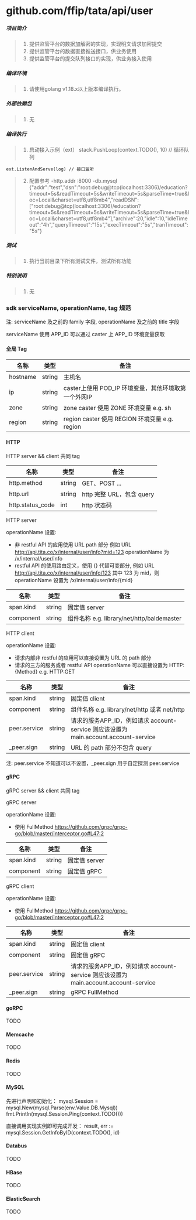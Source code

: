 # github.com/ffip/tata/api/user

##### 项目简介
> 1. 提供监管平台的数据加解密的实现，实现明文请求加密提交
> 2. 提供监管平台的数据直接推送接口，供业务使用
> 3. 提供监管平台的提交队列接口的实现，供业务接入使用

##### 编译环境
> 1. 请使用golang v1.18.x以上版本编译执行。

##### 外部依赖包
> 1. 无

##### 编译执行
> 1. 启动接入示例（ext）
	stack.PushLoop(context.TODO(), 10) // 循环队列

	ext.ListenAndServe(log) // 接口监听

> 2. 配置参考
    -http.addr :8000
    -db.mysql {"addr":"test","dsn":"root:debug@tcp(localhost:3306)/education?timeout=5s&readTimeout=5s&writeTimeout=5s&parseTime=true&loc=Local&charset=utf8,utf8mb4","readDSN":["root:debug@tcp(localhost:3306)/education?timeout=5s&readTimeout=5s&writeTimeout=5s&parseTime=true&loc=Local&charset=utf8,utf8mb4"],"archive":20,"idle":10,"idleTimeout":"4h","queryTimeout":"15s","execTimeout":"5s","tranTimeout":"5s"}

##### 测试
> 1. 执行当前目录下所有测试文件，测试所有功能

##### 特别说明
> 1. 无


### sdk serviceName, operationName, tag 规范

注: serviceName 及之前的 family 字段, operationName 及之前的 title 字段

serviceName 使用 APP_ID 可以通过 caster 上 APP_ID 环境变量获取

#### 全局 Tag

| 名称     | 类型   | 备注                                                 |
|----------|--------|------------------------------------------------------|
| hostname | string | 主机名                                               |
| ip       | string | caster上使用 POD_IP 环境变量，其他环境取第一个外网IP |
| zone     | string | zone caster 使用 ZONE 环境变量 e.g. sh               |
| region   | string | region caster 使用 REGION 环境变量 e.g. region       |

#### HTTP

HTTP server && client 共同 tag

| 名称             | 类型   | 备注                                       |
|------------------|--------|--------------------------------------------|
| http.method      | string | GET、POST ...                              |
| http.url         | string | http 完整 URL，包含 query                  |
| http.status_code | int    | http 状态码                                |

HTTP server 

operationName 设置:

- 非 restful API 的应用使用 URL path 部分 例如 URL http://api.tita.co/x/internal/user/info?mid=123 operationName 为 /x/internal/user/info
- restful API 的使用路由定义，使用 {} 代替可变部分, 例如 URL http://api.tita.co/x/internal/user/info/123 其中 123 为 mid，则 operationName 设置为 /x/internal/user/info/{mid}

| 名称      | 类型   | 备注                                       |
|-----------|--------|--------------------------------------------|
| span.kind | string | 固定值 server                              |
| component | string | 组件名称 e.g. library/net/http/baldemaster |

HTTP client

operationName 设置:

- 请求内部非 restful 的应用可以直接设置为 URL 的 path 部分
- 请求的三方的服务或者 restful API operationName 可以直接设置为 HTTP:{Method} e.g. HTTP:GET

| 名称         | 类型   | 备注                                                                                 |
|--------------|--------|--------------------------------------------------------------------------------------|
| span.kind    | string | 固定值 client                                                                        |
| component    | string | 组件名称 e.g. library/net/http 或者 net/http                                         |
| peer.service | string | 请求的服务APP_ID，例如请求 account-service 则应该设置为 main.account.account-service |
| \_peer.sign  | string | URL 的 path 部分不包含 query                                                         |

注: peer.service 不知道可以不设置，_peer.sign 用于自定探测 peer.service

#### gRPC

gRPC server && client 共同 tag

gRPC server

operationName 设置:

- 使用 FullMethod https://github.com/grpc/grpc-go/blob/master/interceptor.go#L47:2	


| 名称      | 类型   | 备注          |
|-----------|--------|---------------|
| span.kind | string | 固定值 server |
| component | string | 固定值 gRPC   |

gRPC client

operationName 设置:

- 使用 FullMethod https://github.com/grpc/grpc-go/blob/master/interceptor.go#L47:2	

| 名称         | 类型   | 备注                                                                                 |
|--------------|--------|--------------------------------------------------------------------------------------|
| span.kind    | string | 固定值 client                                                                        |
| component    | string | 固定值 gRPC                                                                          |
| peer.service | string | 请求的服务APP_ID，例如请求 account-service 则应该设置为 main.account.account-service |
| \_peer.sign  | string | gRPC FullMethod                                                                      |

#### goRPC

TODO

#### Memcache

TODO

#### Redis

TODO

#### MySQL

先进行声明和初始化：
mysql.Session = mysql.New(mysql.Parse(env.Value.DB.Mysql))
fmt.Println(mysql.Session.Ping(context.TODO()))

直接调用实现实例即可完成开发：
result, err := mysql.Session.GetInfoByID(context.TODO(), id)

#### Databus

TODO

#### HBase

TODO

#### ElasticSearch

TODO
